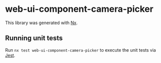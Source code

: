 # web-ui-component-camera-picker

This library was generated with [Nx](https://nx.dev).

## Running unit tests

Run `nx test web-ui-component-camera-picker` to execute the unit tests via [Jest](https://jestjs.io).
